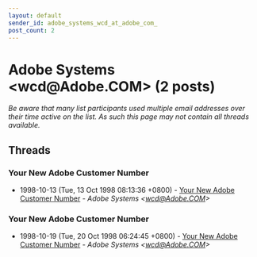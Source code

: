 ```yaml
---
layout: default
sender_id: adobe_systems_wcd_at_adobe_com_
post_count: 2
---
```


# Adobe Systems <wcd<span>@</span>Adobe.COM> (2 posts)

_Be aware that many list participants used multiple email addresses over their time active on the list. As such this page may not contain all threads available._

## Threads

### Your New Adobe Customer Number
+ 1998-10-13 (Tue, 13 Oct 1998 08:13:36 +0800) - [Your New Adobe Customer Number](/archive/1998/10/2c65e8617f371789789f934956ae637853db14faf2f93f5f47fbe5abf44140a0) - _Adobe Systems \<wcd@Adobe.COM\>_

### Your New Adobe Customer Number
+ 1998-10-19 (Tue, 20 Oct 1998 06:24:45 +0800) - [Your New Adobe Customer Number](/archive/1998/10/ee24304946248de40d811028b6f5816e6163346a06d57c53c4ab6409f605bc99) - _Adobe Systems \<wcd@Adobe.COM\>_

